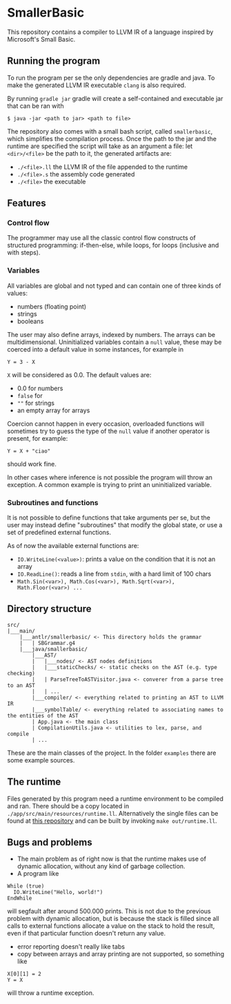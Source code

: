 # SmallerBasic
This repository contains a compiler to LLVM IR of a language inspired by Microsoft's Small Basic.

## Running the program
To run the program per se the only dependencies are gradle and java.
To make the generated LLVM IR executable `clang` is also required.

By running `gradle jar` gradle will create a self-contained and executable jar that can be ran with   
```
$ java -jar <path to jar> <path to file>
```

The repository also comes with a small bash script, called `smallerbasic`, which simplifies the compilation process.
Once the path to the jar and the runtime are specified the script will take as an argument a file: let `<dir>/<file>` be the path to it, the generated artifacts are:
  - `./<file>.ll` the LLVM IR of the file appended to the runtime
  - `./<file>.s` the assembly code generated
  - `./<file>` the executable

## Features
### Control flow
The programmer may use all the classic control flow constructs of structured programming:
if-then-else, while loops, for loops (inclusive and with steps).

### Variables
All variables are global and not typed and can contain one of three kinds of values:
  - numbers (floating point)
  - strings
  - booleans

The user may also define arrays, indexed by numbers.
The arrays can be multidimensional.
Uninitialized variables contain a `null` value, these may be coerced into a default value in some instances, for example in
```
Y = 3 - X
```
`X` will be considered as 0.0.
The default values are:
  - 0.0 for numbers
  - `false` for 
  - `""` for strings
  - an empty array for arrays

Coercion cannot happen in every occasion, overloaded functions will sometimes try to guess the type of the `null` value if another operator is present, for example:
```
Y = X + "ciao"
```
should work fine.

In other cases where inference is not possible the program will throw an exception.
A common example is trying to print an uninitialized variable. 


### Subroutines and functions
It is not possible to define functions that take arguments per se, but the user may instead define "subroutines" that modify the global state, or use a set of predefined external functions.

As of now the available external functions are:
  - `IO.WriteLine(<value>)`: prints a value on the condition that it is not an array
  - `IO.ReadLine()`: reads a line from `stdin`, with a hard limit of 100 chars
  - `Math.Sin(<var>), Math.Cos(<var>), Math.Sqrt(<var>), Math.Floor(<var>) ...`


## Directory structure
```
src/
|___main/
    |___antlr/smallerbasic/ <- This directory holds the grammar
    |   | SBGrammar.g4
    |___java/smallerbasic/
        |___AST/
        |   |___nodes/ <- AST nodes definitions
        |   |___staticChecks/ <- static checks on the AST (e.g. type checking)
        |   | ParseTreeToASTVisitor.java <- converer from a parse tree to an AST
        |   | ...
        |___compiler/ <- everything related to printing an AST to LLVM IR
        |___symbolTable/ <- everything related to associating names to the entities of the AST
        | App.java <- the main class
        | CompilationUtils.java <- utilities to lex, parse, and compile
        | ... 
```
These are the main classes of the project.
In the folder `examples` there are some example sources.

## The runtime
Files generated by this program need a runtime environment to be compiled and ran.
There should be a copy located in `./app/src/main/resources/runtime.ll`.
Alternatively the single files can be found at [this repository](https://github.com/Tititino/llvm-smallerbasic-runtime)
 and can be built by invoking `make out/runtime.ll`.

## Bugs and problems
  - The main problem as of right now is that the runtime makes use of dynamic allocation, without any kind of garbage collection.
  - A program like
  ```
  While (true)
    IO.WriteLine("Hello, world!")
  EndWhile
  ```
  will segfault after around 500.000 prints.
  This is not due to the previous problem with dynamic allocation, but is because the stack is filled since all calls to external functions allocate a value on the stack to hold the result, even if that particular function doesn't return any value.
  - error reporting doesn't really like tabs
  - copy between arrays and array printing are not supported, so something like 
  ```
  X[0][1] = 2
  Y = X
  ```
  will throw a runtime exception.
  